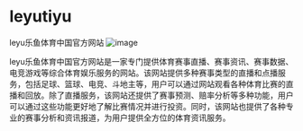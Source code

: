 # leyutiyu
leyu乐鱼体育中国官方网站
![image](https://user-images.githubusercontent.com/132263395/236110602-f38123ef-efa7-4270-a834-92c383e80cbb.png)

leyu乐鱼体育中国官方网站是一家专门提供体育赛事直播、赛事资讯、赛事数据、电竞游戏等综合体育娱乐服务的网站。该网站提供多种赛事类型的直播和点播服务，包括足球、篮球、电竞、斗地主等，用户可以通过网站观看各种体育比赛的直播和回放。除了直播服务，该网站还提供了赛事预测、赔率分析等多种功能，用户可以通过这些功能更好地了解比赛情况并进行投资。同时，该网站也提供了各种专业的赛事分析和资讯报道，为用户提供全方位的体育资讯服务。
